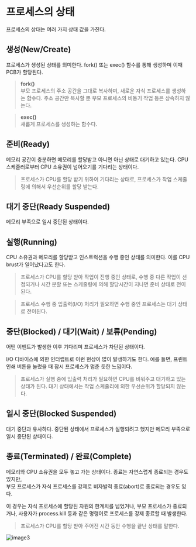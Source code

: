 # 프로세스의 상태
프로세스의 상태는 여러 가지 상태 값을 가진다.

## 생성(New/Create)
프로세스가 생성된 상태를 의미한다. fork() 또는 exec() 함수를 통해 생성하며 이때 PCB가 할당된다.

> **fork()** <br/>
부모 프로세스의 주소 공간을 그대로 복사하며, 새로운 자식 프로세스를 생성하는 함수다. 주소 공간만 복사할 뿐 부모 프로세스의 비동기 작업 등은 상속하지 않는다.

> **exec()** <br/>
새롭게 프로세스를 생성하는 함수다.

## 준비(Ready)
메모리 공간이 충분하면 메모리를 할당받고 아니면 아닌 상태로 대기하고 있는다. CPU 스케줄러로부터 CPU 소유권이 넘어오기를 기다리는 상태이다.

> 프로세스가 CPU를 할당 받기 위하여 기다리는 상태로, 프로세스가 작업 스케줄링에 의해서 우선순위를 할당 받는다.

## 대기 중단(Ready Suspended)
메모리 부족으로 일시 중단된 상태이다.

## 실행(Running)
CPU 소유권과 메모리를 할당받고 인스트럭션을 수행 중인 상태를 의미한다. 이를 CPU brust가 일어났다고도 한다.

> 프로세스가 CPU를 할당 받아 작업이 진행 중인 상태로, 수행 중 다른 작업이 선점되거나 시간 분할 또는 스케줄링에 의해 할당시간이 지나면 준비 상태로 전이된다.

> 프로세스 수행 중 입출력(I/O) 처리가 필요하면 수행 중인 프로세스는 대기 상태로 전이된다.

## 중단(Blocked) / 대기(Wait) / 보류(Pending)
어떤 이벤트가 발생한 이후 기다리며 프로세스가 차단된 상태이다.

I/O 디바이스에 의한 인터럽트로 이런 현상이 많이 발생하기도 한다. 예를 들면, 프린트 인쇄 버튼을 눌렀을 때 잠시 프로세스가 멈춘 듯한 느낌이다.

> 프로세스가 실행 중에 입출력 처리가 필요하면 CPU를 비워주고 대기하고 있는 상태가 된다.
> 대기 상태에서는 작업 스케줄리에 의한 우선순위가 할당되지 않는다.

## 일시 중단(Blocked Suspended)
대기 중단과 유사하다. 중단된 상태에서 프로세스가 실행되려고 했지만 메모리 부족으로 일시 중단된 상태이다.

## 종료(Terminated) / 완료(Complete)
메모리와 CPU 소유권을 모두 놓고 가는 상태이다. 종료는 자연스럽게 종료되는 경우도 있지만, <br/>
부모 프로세스가 자식 프로세스를 강제로 비자발적 종료(abort)로 종료되는 경우도 있다.

이 경우는 자식 프로세스에 할당된 자원의 한계치를 넘었거나, 부모 프로세스가 종료되거나, 사용자가 process.kill 등과 같은 명령어로 프로세스를 강제 종료할 때 발생한다.

> 프로세스가 CPU를 할당 받아 주어진 시간 동안 수행을 끝난 상태를 말한다.

![image3](https://github.com/zamizam/Study/assets/162006818/9fe67bcb-4404-4e0d-bc35-9d9ddf240b19)


